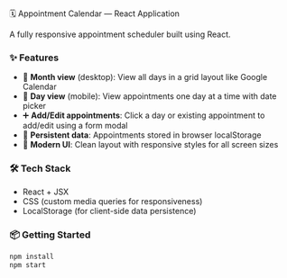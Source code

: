 🗓️ Appointment Calendar — React Application

A fully responsive appointment scheduler built using React.

### ✨ Features

- 📅 **Month view** (desktop): View all days in a grid layout like Google Calendar
- 📆 **Day view** (mobile): View appointments one day at a time with date picker
- ➕ **Add/Edit appointments**: Click a day or existing appointment to add/edit using a form modal
- 💾 **Persistent data**: Appointments stored in browser localStorage
- 🎨 **Modern UI**: Clean layout with responsive styles for all screen sizes

### 🛠️ Tech Stack

- React + JSX
- CSS (custom media queries for responsiveness)
- LocalStorage (for client-side data persistence)

### 📦 Getting Started

```bash
npm install
npm start
